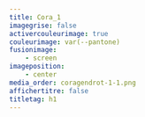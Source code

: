 ```yaml
---
title: Cora_1
imagegrise: false
activercouleurimage: true
couleurimage: var(--pantone)
fusionimage:
    - screen
imageposition:
    - center
media_order: coragendrot-1-1.png
affichertitre: false
titletag: h1
---
```


